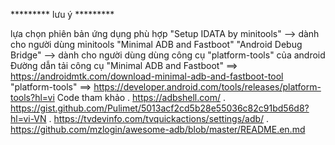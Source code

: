 ********* lưu ý *********

lựa chọn phiên bản ứng dụng phù hợp
"Setup IDATA by minitools" --> dành cho người dùng minitools "Minimal ADB and Fastboot"
"Android Debug Bridge" --> dành cho người dùng dùng công cụ "platform-tools" của android
Đường dẫn tải công cụ
"Minimal ADB and Fastboot" ==> https://androidmtk.com/download-minimal-adb-and-fastboot-tool
"platform-tools" ==> https://developer.android.com/tools/releases/platform-tools?hl=vi
Code tham khảo . https://adbshell.com/ . https://gist.github.com/Pulimet/5013acf2cd5b28e55036c82c91bd56d8?hl=vi-VN
. https://tvdevinfo.com/tvquickactions/settings/adb/
. https://github.com/mzlogin/awesome-adb/blob/master/README.en.md
